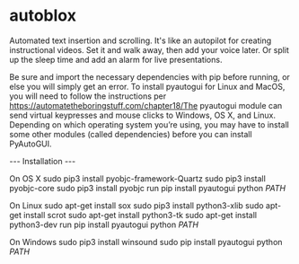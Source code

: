 # autoblox
Automated text insertion and scrolling. It's like an autopilot for creating instructional videos. Set it and walk away, then add your voice later. Or split up the sleep time and add an alarm for live presentations. 

Be sure and import the necessary dependencies with pip before running, or else you will simply get an error. To install pyautogui for Linux and MacOS, you will need to follow the instructions per https://automatetheboringstuff.com/chapter18/The pyautogui module can send virtual keypresses and mouse clicks to Windows, OS X, and Linux. Depending on which operating system you’re using, you may have to install some other modules (called dependencies) before you can install PyAutoGUI.


--- Installation ---

On OS X 
sudo pip3 install pyobjc-framework-Quartz
sudo pip3 install pyobjc-core
sudo pip3 install pyobjc
run pip install pyautogui
python *PATH*

On Linux
sudo apt-get install sox
sudo pip3 install python3-xlib
sudo apt-get install scrot
sudo apt-get install python3-tk
sudo apt-get install python3-dev
run pip install pyautogui
python *PATH*

On Windows
sudo pip3 install winsound
sudo pip install pyautogui
python *PATH*
